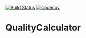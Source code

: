 [![Build Status](https://travis-ci.com/JanulkaCorkaFizdejki/QualityCalculator.svg?branch=master)](https://travis-ci.com/JanulkaCorkaFizdejki/QualityCalculator)
[![codecov](https://codecov.io/gh/jdajda/QualityCalculator/branch/master/graph/badge.svg)](https://codecov.io/gh/jdajda/QualityCalculator) 

# QualityCalculator

